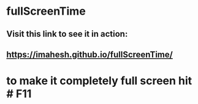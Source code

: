 # fullScreenTime
## Visit this link to see it in action: 
## https://imahesh.github.io/fullScreenTime/
# to make it completely full screen hit # F11 

